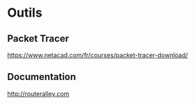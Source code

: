 # Outils

## Packet Tracer

   https://www.netacad.com/fr/courses/packet-tracer-download/

## Documentation


   http://routeralley.com
